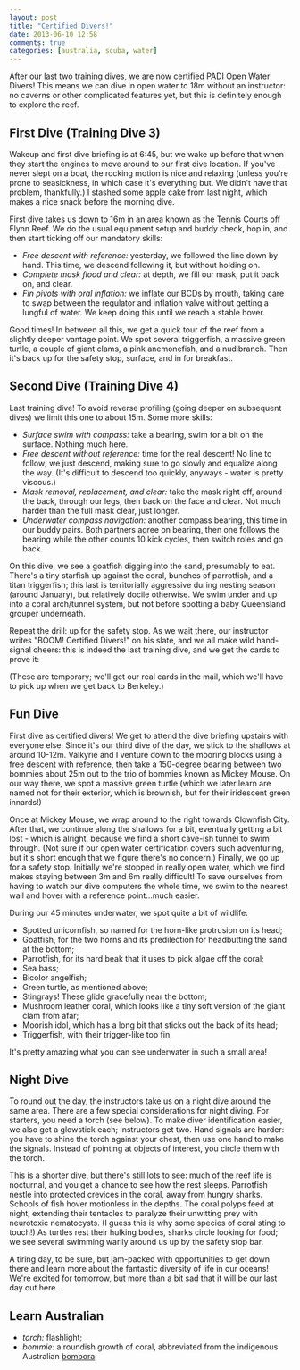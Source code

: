 ```yaml
---
layout: post
title: "Certified Divers!"
date: 2013-06-10 12:58
comments: true
categories: [australia, scuba, water]
---
```


After our last two training dives, we are now certified PADI Open Water Divers!
This means we can dive in open water to 18m without an instructor: no caverns or
other complicated features yet, but this is definitely enough to explore the
reef.

## First Dive (Training Dive 3)

Wakeup and first dive briefing is at 6:45, but we wake up before that when they
start the engines to move around to our first dive location. If you've never
slept on a boat, the rocking motion is nice and relaxing (unless you're prone to
seasickness, in which case it's everything but. We didn't have that problem,
thankfully.) I stashed some apple cake from last night, which makes a nice snack
before the morning dive.

First dive takes us down to 16m in an area known as the Tennis Courts off Flynn
Reef. We do the usual equipment setup and buddy check, hop in, and then start
ticking off our mandatory skills:

- *Free descent with reference:* yesterday, we followed the line down by hand.
  This time, we descend following it, but without holding on.
- *Complete mask flood and clear:* at depth, we fill our mask, put it back on,
  and clear.
- *Fin pivots with oral inflation:* we inflate our BCDs by mouth, taking care
  to swap between the regulator and inflation valve without getting a lungful of
  water. We keep doing this until we reach a stable hover.

Good times! In between all this, we get a quick tour of the reef from a slightly
deeper vantage point. We spot several triggerfish, a massive green turtle, a
couple of giant clams, a pink anemonefish, and a nudibranch. Then it's back up
for the safety stop, surface, and in for breakfast.

## Second Dive (Training Dive 4)

Last training dive! To avoid reverse profiling (going deeper on subsequent
dives) we limit this one to about 15m. Some more skills:

- *Surface swim with compass:* take a bearing, swim for a bit on the surface.
  Nothing much here.
- *Free descent without reference:* time for the real descent! No line to
  follow; we just descend, making sure to go slowly and equalize along the
  way. (It's difficult to descend too quickly, anyways - water is pretty
  viscous.)
- *Mask removal, replacement, and clear:* take the mask right off, around the
  back, through our legs, then back on the face and clear. Not much harder
  than the full mask clear, just longer.
- *Underwater compass navigation:* another compass bearing, this time in our
  buddy pairs. Both partners agree on bearing, then one follows the bearing
  while the other counts 10 kick cycles, then switch roles and go back.

On this dive, we see a goatfish digging into the sand, presumably to eat.
There's a tiny starfish up against the coral, bunches of parrotfish, and a
titan triggerfish; this last is territorially aggressive during nesting season
(around January), but relatively docile otherwise. We swim under and up into a
coral arch/tunnel system, but not before spotting a baby Queensland grouper
underneath.

Repeat the drill: up for the safety stop. As we wait there, our instructor
writes "BOOM! Certified Divers!" on his slate, and we all make wild hand-signal
cheers: this is indeed the last training dive, and we get the cards to prove it:


(These are temporary; we'll get our real cards in the mail, which we'll have to
pick up when we get back to Berkeley.)

## Fun Dive

First dive as certified divers! We get to attend the dive briefing upstairs
with everyone else. Since it's our third dive of the day, we stick to the
shallows at around 10-12m. Valkyrie and I venture down to the mooring blocks
using a free descent with reference, then take a 150-degree bearing between
two bommies about 25m out to the trio of bommies known as Mickey Mouse. On our
way there, we spot a massive green turtle (which we later learn are named not
for their exterior, which is brownish, but for their iridescent green innards!)

Once at Mickey Mouse, we wrap around to the right towards Clownfish City. After
that, we continue along the shallows for a bit, eventually getting a bit lost -
which is alright, because we find a short cave-ish tunnel to swim through. (Not
sure if our open water certification covers such adventuring, but it's short
enough that we figure there's no concern.) Finally, we go up for a safety stop.
Initially we're stopped in really open water, which we find makes staying
between 3m and 6m really difficult! To save ourselves from having to watch
our dive computers the whole time, we swim to the nearest wall and hover with a
reference point...much easier.

During our 45 minutes underwater, we spot quite a bit of wildlife:

- Spotted unicornfish, so named for the horn-like protrusion on its head;
- Goatfish, for the two horns and its predilection for headbutting the sand at
  the bottom;
- Parrotfish, for its hard beak that it uses to pick algae off the coral;
- Sea bass;
- Bicolor angelfish;
- Green turtle, as mentioned above;
- Stingrays! These glide gracefully near the bottom;
- Mushroom leather coral, which looks like a tiny soft version of the giant clam
  from afar;
- Moorish idol, which has a long bit that sticks out the back of its head;
- Triggerfish, with their trigger-like top fin.

It's pretty amazing what you can see underwater in such a small area!

## Night Dive

To round out the day, the instructors take us on a night dive around the same
area. There are a few special considerations for night diving. For starters, you
need a torch (see below). To make diver identification easier, we also get a
glowstick each; instructors get two. Hand signals are harder: you have to shine
the torch against your chest, then use one hand to make the signals. Instead
of pointing at objects of interest, you circle them with the torch.

This is a shorter dive, but there's still lots to see: much of the reef life
is nocturnal, and you get a chance to see how the rest sleeps. Parrotfish nestle
into protected crevices in the coral, away from hungry sharks. Schools of fish
hover motionless in the depths. The coral polyps feed at night, extending their
tentacles to paralyze their unwitting prey with neurotoxic nematocysts. (I
guess this is why some species of coral sting to touch!) As turtles rest their
hulking bodies, sharks circle looking for food; we see several swimming warily
around us up by the safety stop bar.

A tiring day, to be sure, but jam-packed with opportunities to get down there
and learn more about the fantastic diversity of life in our oceans! We're
excited for tomorrow, but more than a bit sad that it will be our last day out
here...

## Learn Australian

- *torch:* flashlight;
- *bommie:* a roundish growth of coral, abbreviated from the indigenous
  Australian [bombora](http://en.wikipedia.org/wiki/Bombora).
